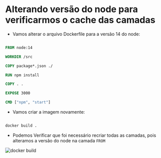# Alterando versão do node para verificarmos o cache das camadas

- Vamos alterar o arquivo Dockerfile para a versão 14 do node:

```dockerfile

FROM node:14

WORKDIR /src

COPY package*.json ./

RUN npm install

COPY . .

EXPOSE 3000

CMD ["npm", "start"]

```

- Vamos criar a imagem novamente:

```bash

docker build .

```

- Podemos Verificar que foi necessário recriar todas as camadas, pois alteramos a versão do node na camada `FROM`

![docker build](../Imagens/3%20-%20Criando%20Imagens%20e%20Avançando%20Em%20Containers/Camadas%20da%20imagem.jpg)
